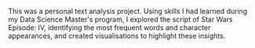 This was a personal text analysis project. Using skills I had learned during my Data Science Master's program, I 
explored the script of Star Wars Episode: IV, identifying the most frequent words and character appearances, and created 
visualisations to highlight these insights.
